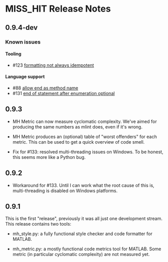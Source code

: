 # MISS_HIT Release Notes

## 0.9.4-dev

### Known issues

#### Tooling

* #123 [formatting not always idempotent](https://github.com/florianschanda/miss_hit/issues/123)

#### Language support

* #88 [allow end as method name](https://github.com/florianschanda/miss_hit/issues/88)
* #131 [end of statement after enumeration optional](https://github.com/florianschanda/miss_hit/issues/131)

## 0.9.3

* MH Metric can now measure cyclomatic complexity. We've aimed for
  producing the same numbers as mlint does, even if it's wrong.

* MH Metric produces an (optional) table of "worst offenders" for each
  metric. This can be used to get a quick overview of code smell.

* Fix for #133: resolved multi-threading issues on Windows. To be
  honest, this seems more like a Python bug.

## 0.9.2

* Workaround for #133. Until I can work what the root cause of this
  is, multi-threading is disabled on Windows platforms.

## 0.9.1

This is the first "release", previously it was all just one
development stream. This release contains two tools:

* mh_style.py: a fully functional style checker and code formatter for
  MATLAB.

* mh_metric.py: a mostly functional code metrics tool for MATLAB. Some
  metric (in particular cyclomatic complexity) are not measured yet.
